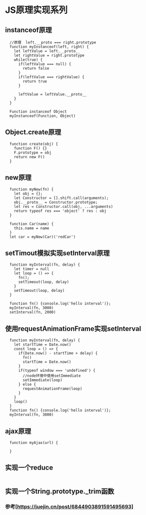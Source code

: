 # JS原理实现系列

## instanceof原理
```
  //原理  left.__proto === right.prototype
  function myInstanceof(left, right) {
    let leftValue = left.__proto__
    let rightValue = right.prototype
    while(true) {
      if(leftValue === null) {
        return false
      }
      if(leftValue === rightValue) {
        return true
      }

      leftValue = leftValue.__proto__
    }
  }

  Function instanceof Object
  myInstanceof(Function, Object)
```

## Object.create原理
```
  function create(obj) {
    function F() {}
    F.prototype = obj
    return new F()
  }
```

## new原理
```
  function myNew(fn) {
    let obj = {};
    let Constructor = [].shift.call(arguments);
    obj.__proto__ = Constructor.prototype;
    let res = Constructor.call(obj, ...arguments)
    return typeof res === 'object' ? res : obj
  }

  function Car(name) {
    this.name = name
  }
  let car = myNew(Car)('redCar')
```

## setTimout模拟实现setInterval原理
```
  function myInterval(fn, delay) {
    let timer = null
    let loop = () => {
      fn();
      setTimeout(loop, delay)
    }
    setTimeout(loop, delay)
  }

  function fn() {console.log('hello interval')};
  myInterval(fn, 3000)
  setInterval(fn, 2000)
```

## 使用requestAnimationFrame实现setInterval
```
  function myInterval(fn, delay) {
    let startTime = Date.now()
    const loop = () => {
      if(Date.now() - startTime > delay) {
        fn()
        startTime = Date.now()
      }
      if(typeof window === 'undefined') {
        //node环境中使用setImmediate
        setImmediate(loop)
      } else {
        requestAnimationFrame(loop)
      }
    }
    loop()
  }
  function fn() {console.log('hello interval')};
  myInterval(fn, 3000)
```

## ajax原理
```
  function myAjax(url) {

  }
```

## 实现一个reduce
```
```

## 实现一个String.prototype._trim函数

### 参考[https://juejin.cn/post/6844903891591495693]
